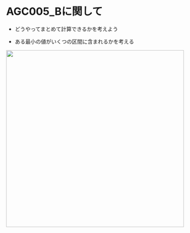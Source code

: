 # AGC005_Bに関して

- どうやってまとめて計算できるかを考えよう

- ある最小の値がいくつの区間に含まれるかを考える

<img src="http://drive.google.com/uc?export=view&id={1fW7Ui84BuVWyCn2XRgQrVlZynU29quB}" width="480px">



